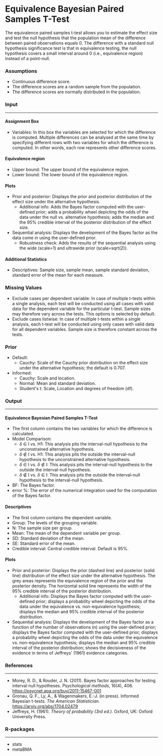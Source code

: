 Equivalence Bayesian Paired Samples T-Test
==========================

The equivalence paired samples t-test allows you to estimate the effect size and test the null hypothesis that the population mean of the difference between paired observations equals 0. The difference with a standard null hypothesis significance test is that in equivalence testing, the null hypothesis covers a small interval around 0 (i.e., equivalence region) instead of a point-null.

### Assumptions
- Continuous difference score.
- The difference scores are a random sample from the population.
- The difference scores are normally distributed in the population.

### Input
---

#### Assignment Box
- Variables: In this box the variables are selected for which the difference is computed. Multiple differences can be analysed at the same time by specifying different rows with two variables for which the difference is computed. In other words, each row represents other difference scores.

#### Equivalence region
- Upper bound: The upper bound of the equivalence region.
- Lower bound: The lower bound of the equivalence region.

#### Plots
- Prior and posterior: Displays the prior and posterior distribution of the effect size under the alternative hypothesis.
  - Additional info: Adds the Bayes factor computed with the user-defined prior; adds a probability wheel depicting the odds of the data under the null vs. alternative hypothesis; adds the median and the 95% credible interval of the posterior distribution of the effect size.
- Sequential analysis: Displays the development of the Bayes factor as the data come in using the user-defined prior.
  - Robustness check: Adds the results of the sequential analysis using the wide (scale=1) and ultrawide prior (scale=sqrt(2)).

#### Additional Statistics
- Descriptives: Sample size, sample mean, sample standard deviation, standard error of the mean for each measure.

### Missing Values
 - Exclude cases per dependent variable: In case of multiple t-tests within a single analysis, each test will be conducted using all cases with valid data for the dependent variable for the particular t-test. Sample sizes may therefore vary across the tests. This options is selected by default.
 - Exclude cases listwise: In case of multiple t-tests within a single analysis, each t-test will be conducted using only cases with valid data for all dependent variables. Sample size is therefore constant across the tests.

### Prior
- Default:
  - Cauchy: Scale of the Cauchy prior distribution on the effect size under the alternative hypothesis; the default is 0.707.
- Informed:
  - Cauchy: Scale and location.
  - Normal: Mean and standard deviation.
  - Student's t: Scale, Location and degrees of freedom (df).

### Output
---

#### Equivalence Bayesian Paired Samples T-Test
- The first column contains the two variables for which the difference is calculated.
- Model Comparison:
  - $\delta$ $\in$ I vs. H1: This analysis pits the interval-null hypothesis to the unconstrained alternative hypothesis.
  - $\delta$ $\notin$ I vs. H1: This analysis pits the outside the interval-null hypothesis to the unconstrained alternative hypothesis.
  - $\delta$ $\in$ I vs. $\delta$ $\notin$ I: This analysis pits the interval-null hypothesis to the outside the interval-null hypothesis.
  - $\delta$ $\notin$ I vs. $\delta$ $\in$ I: This analysis pits the outside the interval-null hypothesis to the interval-null hypothesis.
- BF: The Bayes factor.
- error %: The error of the numerical integration used for the computation of the Bayes factor.

#### Descriptives
- The first column contains the dependent variable.
- Group: The levels of the grouping variable.
- N: The sample size per group.
- Mean: The mean of the dependent variable per group.
- SD: Standard deviation of the mean.
- SE: Standard error of the mean.
- Credible interval: Central credible interval. Default is 95%.

#### Plots
- Prior and posterior: Displays the prior (dashed line) and posterior (solid line) distribution of the effect size under the alternative hypothesis. The grey areas represents the equivalence region of the prior and the posterior density. The horizontal solid line represents the width of the 95% credible interval of the posterior distribution.
  - Additional info: Displays the Bayes factor computed with the user-defined prior; displays a probability wheel depicting the odds of the data under the equivalence vs. non-equivalence hypothesis; displays the median and 95% credible interval of the posterior distribution.
- Sequential analysis: Displays the development of the Bayes factor as a function of the number of observations (n) using the user-defined prior; displays the Bayes factor computed with the user-defined prior; displays a probability wheel depicting the odds of the data under the equivalence vs. non-equivalence hypothesis; displays the median and 95% credible interval of the posterior distribution; shows the decisiveness of the evidence in terms of Jeffreys' (1961) evidence categories.

### References
---
- Morey, R. D., & Rouder, J. N. (2011). Bayes factor approaches for testing interval null hypotheses. *Psychological methods*, 16(4), 406. <a href="https://psycnet.apa.org/buy/2011-15467-001">https://psycnet.apa.org/buy/2011-15467-001</a>
- Gronau, Q. F., Ly, A., & Wagenmakers, E.-J. (in press). Informed Bayesian t-tests. *The American Statistician*. <a href="https://arxiv.org/abs/1704.02479">https://arxiv.org/abs/1704.02479</a>
- Jeffreys, H. (1961).  *Theory of probability (3rd ed.)*. Oxford, UK: Oxford University Press.

### R-packages
---
- stats
- metaBMA
